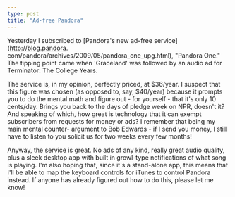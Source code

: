 ```yaml
---
type: post
title: "Ad-free Pandora"
---
```

Yesterday I subscribed to [Pandora's new ad-free service](http://blog.pandora.
com/pandora/archives/2009/05/pandora_one_upg.html), "Pandora One." The tipping
point came when 'Graceland' was followed by an audio ad for Terminator: The
College Years.


The service is, in my opinion, perfectly priced, at $36/year. I suspect that
this figure was chosen (as opposed to, say, $40/year) because it prompts you
to do the mental math and figure out - for yourself - that it's only 10
cents/day. Brings you back to the days of pledge week on NPR, doesn't it? And
speaking of which, how great is technology that it can exempt subscribers from
requests for money or ads? I remember that being my main mental counter-
argument to Bob Edwards - if I send you money, I still have to listen to you
solicit us for two weeks every few months!


Anyway, the service is great. No ads of any kind, really great audio quality,
plus a sleek desktop app with built in growl-type notifications of what song
is playing. I'm also hoping that, since it's a stand-alone app, this means
that I'll be able to map the keyboard controls for iTunes to control Pandora
instead. If anyone has already figured out how to do this, please let me know!
